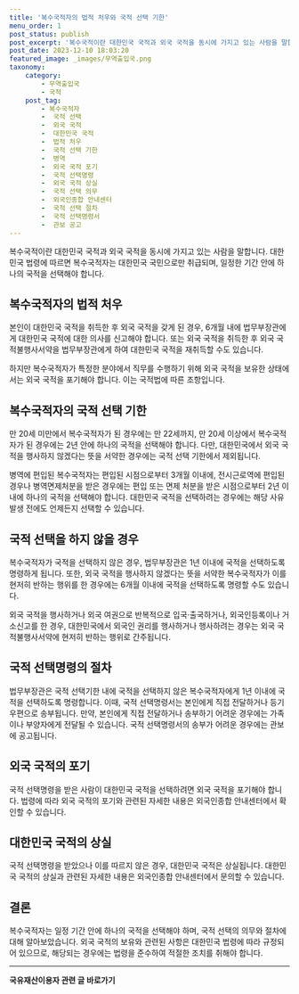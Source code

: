 ```yaml
---
title: '복수국적자의 법적 처우와 국적 선택 기한'
menu_order: 1
post_status: publish
post_excerpt: '복수국적이란 대한민국 국적과 외국 국적을 동시에 가지고 있는 사람을 말합니다. 대한민국 법령에 따르면 복수국적자는 대한민국 국민으로만 취급되며, 일정한 기간 안에 하나의 국적을 선택해야 합니다.'
post_date: 2023-12-10 18:03:20
featured_image: _images/무역출입국.png
taxonomy:
    category:
        - 무역출입국
        - 국적
    post_tag:
        - 복수국적자
        -  국적 선택
        -  외국 국적
        -  대한민국 국적
        -  법적 처우
        -  국적 선택 기한
        -  병역
        -  외국 국적 포기
        -  국적 선택명령
        -  외국 국적 상실
        -  국적 선택 의무
        -  외국인종합 안내센터
        -  국적 선택 절차
        -  국적 선택명령서
        -  관보 공고
---
```



복수국적이란 대한민국 국적과 외국 국적을 동시에 가지고 있는 사람을 말합니다. 대한민국 법령에 따르면 복수국적자는 대한민국 국민으로만 취급되며, 일정한 기간 안에 하나의 국적을 선택해야 합니다.

## 복수국적자의 법적 처우

본인이 대한민국 국적을 취득한 후 외국 국적을 갖게 된 경우, 6개월 내에 법무부장관에게 대한민국 국적에 대한 의사를 신고해야 합니다. 또는 외국 국적을 취득한 후 외국 국적불행사서약을 법무부장관에게 하여 대한민국 국적을 재취득할 수도 있습니다.

하지만 복수국적자가 특정한 분야에서 직무를 수행하기 위해 외국 국적을 보유한 상태에서는 외국 국적을 포기해야 합니다. 이는 국적법에 따른 조항입니다.

## 복수국적자의 국적 선택 기한

만 20세 미만에서 복수국적자가 된 경우에는 만 22세까지, 만 20세 이상에서 복수국적자가 된 경우에는 2년 안에 하나의 국적을 선택해야 합니다. 다만, 대한민국에서 외국 국적을 행사하지 않겠다는 뜻을 서약한 경우에는 국적 선택 기한에서 제외됩니다.

병역에 편입된 복수국적자는 편입된 시점으로부터 3개월 이내에, 전시근로역에 편입된 경우나 병역면제처분을 받은 경우에는 편입 또는 면제 처분을 받은 시점으로부터 2년 이내에 하나의 국적을 선택해야 합니다. 대한민국 국적을 선택하려는 경우에는 해당 사유 발생 전에도 언제든지 선택할 수 있습니다.

## 국적 선택을 하지 않을 경우

복수국적자가 국적을 선택하지 않은 경우, 법무부장관은 1년 이내에 국적을 선택하도록 명령하게 됩니다. 또한, 외국 국적을 행사하지 않겠다는 뜻을 서약한 복수국적자가 이를 현저히 반하는 행위를 한 경우에는 6개월 이내에 국적을 선택하도록 명령할 수도 있습니다.

외국 국적을 행사하거나 외국 여권으로 반복적으로 입국·출국하거나, 외국인등록이나 거소신고를 한 경우, 대한민국에서 외국인 권리를 행사하거나 행사하려는 경우는 외국 국적불행사서약에 현저히 반하는 행위로 간주됩니다.

## 국적 선택명령의 절차

법무부장관은 국적 선택기한 내에 국적을 선택하지 않은 복수국적자에게 1년 이내에 국적을 선택하도록 명령합니다. 이때, 국적 선택명령서는 본인에게 직접 전달하거나 등기우편으로 송부됩니다. 만약, 본인에게 직접 전달하거나 송부하기 어려운 경우에는 가족이나 부양자에게 전달될 수 있습니다. 국적 선택명령서의 송부가 어려운 경우에는 관보에 공고됩니다.

## 외국 국적의 포기

국적 선택명령을 받은 사람이 대한민국 국적을 선택하려면 외국 국적을 포기해야 합니다. 법령에 따라 외국 국적의 포기와 관련된 자세한 내용은 외국인종합 안내센터에서 확인할 수 있습니다.

## 대한민국 국적의 상실

국적 선택명령을 받았으나 이를 따르지 않은 경우, 대한민국 국적은 상실됩니다. 대한민국 국적의 상실과 관련된 자세한 내용은 외국인종합 안내센터에서 문의할 수 있습니다.

## 결론

복수국적자는 일정 기간 안에 하나의 국적을 선택해야 하며, 국적 선택의 의무와 절차에 대해 알아보았습니다. 외국 국적의 보유와 관련된 사항은 대한민국 법령에 따라 규정되어 있으므로, 해당되는 경우에는 법령을 준수하여 적절한 조치를 취해야 합니다.
<!-- wp:separator -->
<hr class="wp-block-separator has-alpha-channel-opacity"/>
<!-- /wp:separator -->

<!-- wp:group {"backgroundColor":"base","layout":{"type":"constrained"}} -->
<div class="wp-block-group has-base-background-color has-background"><!-- wp:paragraph {"align":"center","fontSize":"medium"} -->
<p class="has-text-align-center has-large-font-size"><strong>국유재산이용자 관련 글 바로가기</strong></p>
<!-- /wp:paragraph -->


<!-- wp:latest-posts
{"categories":[{"id":7404,"count":19,"description":"","link":"https://uknowlaw.com/category/%ea%b5%ad%ec%9c%a0%ec%9e%ac%ec%82%b0%ec%9d%b4%ec%9a%a9%ec%9e%90/","name":"국유재산이용자","slug":"국유재산이용자","taxonomy":"category","parent":0,"meta":[],"_links":{"self":[{"href":"https://uknowlaw.com/wp-json/wp/v2/categories/7404"}],"collection":[{"href":"https://uknowlaw.com/wp-json/wp/v2/categories"}],"about":[{"href":"https://uknowlaw.com/wp-json/wp/v2/taxonomies/category"}],"wp:post_type":[{"href":"https://uknowlaw.com/wp-json/wp/v2/posts?categories=7404"}],"curies":[{"name":"wp","href":"https://api.w.org/{rel}","templated":true}]}}],"postsToShow":100,"excerptLength":28,"postLayout":"grid","columns":2,"featuredImageAlign":"left","featuredImageSizeSlug":"large","fontSize":"small"} /--></div>
<!-- /wp:group -->
